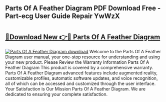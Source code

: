## Parts Of A Feather Diagram PDF Download Free - Part-ecg User Guide Repair YwWzX

# <h2><a href="http://dfrms8i.blite.top/?on=Parts+Of+A+Feather+Diagram">🔗Download New 👉🔴 Parts Of A Feather Diagram</a></h2>

[![Parts Of A Feather Diagram download](https://i.imgur.com/lujVjoI.png)](http://dfrms8i.blite.top/?on=Parts+Of+A+Feather+Diagram)
Welcome to the Parts Of A Feather Diagram user manual, your one-stop resource for understanding and using your new product. Please Review the Warranty Information Parts Of A Feather Diagram This product is covered by a comprehensive warranty. Parts Of A Feather Diagram advanced features include augmented reality, customizable profiles, automatic software updates, and voice recognition, all of which can be accessed and customized through the user interface. Your Satisfaction is Our Mission Parts Of A Feather Diagram. We are dedicated to ensuring your complete satisfaction.
